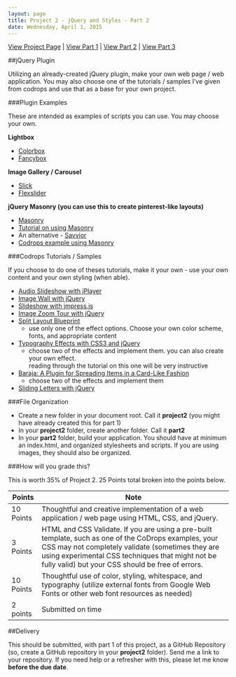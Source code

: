 ```yaml
---
layout: page
title: Project 2 - jQuery and Styles - Part 2
date: Wednesday, April 1, 2015
---
```


[View Project Page](2015-03-04-project2.html) | [View Part 1](2015-03-04-project2-part1.html) | [View Part 2](2015-03-04-project2-part2.html) | [View Part 3](2015-03-04-project2-part3.html)

##jQuery Plugin

Utilizing an already-created jQuery plugin, make your own web page / web application.  You may also choose one of the tutorials / samples I’ve given from codrops and use that as a base for your own project.

###Plugin Examples

These are intended as examples of scripts you can use.  You may choose your own.

**Lightbox**

- [Colorbox](http://www.jacklmoore.com/colorbox/)
- [Fancybox](http://fancyapps.com/fancybox/)

**Image Gallery / Carousel**

- [Slick](http://kenwheeler.github.io/slick/)
- [Flexslider](http://flexslider.woothemes.com/)

**jQuery Masonry (you can use this to create pinterest-like layouts)**

- [Masonry](http://masonry.desandro.com/)
- [Tutorial on using Masonry](http://www.creativebloq.com/css3/get-started-jquery-masonry-8123019) 
- An alternative - [Savvior](http://savvior.org/) 
- [Codrops example using Masonry](http://tympanus.net/Development/GammaGallery/)

###Codrops Tutorials / Samples

If you choose to do one of theses tutorials, make it your own - use your own content and your own styling (when able).

- [Audio Slideshow with jPlayer](http://tympanus.net/codrops/2012/04/24/audio-slideshow-with-jplayer/)
- [Image Wall with jQuery](http://tympanus.net/codrops/2011/05/25/image-wall/)
- [Slideshow with jmpress.js](http://tympanus.net/codrops/2012/04/05/slideshow-with-jmpress-js/)
- [Image Zoom Tour with jQuery](http://tympanus.net/codrops/2011/08/23/image-zoom-tour/)
- [Split Layout Blueprint](http://tympanus.net/codrops/2013/10/25/split-layout/)
  - use only one of the effect options.  Choose your own color scheme, fonts, and 
appropriate content
- [Typography Effects with CSS3 and jQuery](http://tympanus.net/codrops/2011/11/28/typography-effects-with-css3-and-jquery/)
  - choose two of the effects and implement them.  you can also create your own effect.  
reading through the tutorial on this one will be very instructive
- [Baraja: A Plugin for Spreading Items in a Card-Like Fashion](http://tympanus.net/codrops/2012/11/13/baraja-a-plugin-for-spreading-items-in-a-card-like-fashion/)
  - choose two of the effects and implement them
- [Sliding Letters with jQuery](http://tympanus.net/codrops/2011/05/09/sliding-letters-with-jquery/)



###File Organization

- Create a new folder in your document root.  Call it **project2**  (you might have already created this for part 1)
- In your **project2** folder, create another folder.  Call it **part2**
- In your **part2** folder, build your application.  You should have at minimum an index.html, and organized stylesheets and scripts.  If you are using images, they should also be organized.

###How will you grade this?

This is worth 35% of Project 2.  25 Points total broken into the points below.

| Points | Note |
|----------|------------------------------------------------------------------------------------------------------------------------------------------------------------------|
| 10 Points | Thoughtful and creative implementation of a web application / web page using HTML, CSS, and jQuery. |
| 3 Points | HTML and CSS Validate.   If you are using a pre-built template, such as one of the CoDrops examples, your CSS may not completely validate (sometimes they are using experimental CSS techniques that might not be fully valid) but your CSS should be free of errors. |
| 10 Points | Thoughtful use of color, styling, whitespace, and typography (utilize external fonts from Google Web Fonts or other web font resources as needed) |
| 2 points | Submitted on time |


##Delivery 

This should be submitted, with part 1 of this project, as a GitHub Repository (so, create a GitHub repository in your **project2** folder). Send me a link to your repository.  If you need help or a refresher with this, please let me know **before the due date**.